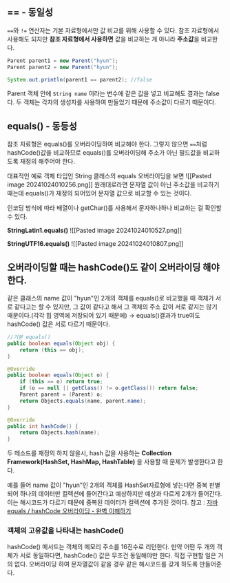 ## == - 동일성
`==`와 `!=` 연산자는 기본 자료형에서만 값 비교를 위해 사용할 수 있다.
참조 자료형에서 사용해도 되지만 **참조 자료형에서 사용하면** 값을 비교하는 게 아니라 **주소값**을 비교한다.

```java
Parent parent1 = new Parent("hyun");
Parent parent2 = new Parent("hyun");

System.out.println(parent1 == parent2); //false
```
Parent 객체 안에 `String name` 이라는 변수에 같은 값을 넣고 비교해도 결과는 false다.
두 객체는 각자의 생성자를 사용하여 만들었기 때문에 주소값이 다르기 때문이다.

## equals() - 동등성
참조 자료형은 equals()를 오버라이딩하여 비교해야 한다.
그렇지 않으면 `==`처럼 hashCode()값을 비교하므로 equals()를 오버라이딩해 주소가 아닌 필드값을 비교하도록 재정의 해주어야 한다.

대표적인 예로 객체 타입인 String 클래스의 equals 오버라이딩을 보면
![[Pasted image 20241024010256.png]]
원래대로라면 문자열 값이 아닌 주소값을 비교하기 때는데 equals()가 재정의 되어있어 문자열 값으로 비교할 수 있는 것이다.

인코딩 방식에 따라 배열이나 getChar()를 사용해서 문자하나하나 비교하는 걸 확인할 수 있다.

**StringLatin1.equals()**
![[Pasted image 20241024010527.png]]

**StringUTF16.equals()**
![[Pasted image 20241024010807.png]]


## 오버라이딩할 때는 hashCode()도 같이 오버라이딩 해야 한다.
같은 클래스의 name 값이 "hyun"인 2개의 객체를 equals()로 비교했을 때 객체가 서로 같다고는 할 수 있지만,
그 값이 같다고 해서 그 객체의 주소 값이 서로 같지는 않기 때문이다.(각각 힙 영역에 저장되어 있기 때문에)
→ equals()결과가 true여도 hashCode() 값은 서로 다르기 때문이다.

```java
//기본 equals() 
public boolean equals(Object obj) {
    return (this == obj);
}
```
```java
@Override
public boolean equals(Object o) {
    if (this == o) return true;
    if (o == null || getClass() != o.getClass()) return false;
    Parent parent = (Parent) o;
    return Objects.equals(name, parent.name);
}

@Override
public int hashCode() {
    return Objects.hash(name);
}
```

두 메소드를 재정의 하지 않을시, 
hash 값을 사용하는 **Collection Framework(HashSet, HashMap, HashTable)** 을 사용할 때 문제가 발생한다고 한다. 

예를 들어 name 값이 "hyun"인 2개의 객체를 HashSet자료형에 넣는다면 중복 판별되어 하나의 데이터만 컬렉션에 들어간다고 예상하지만 예상과 다르게 2개가 들어간다.
이는 해시코드가 다르기 때문에 중복된 데이터가 컬렉션에 추가된 것이다.
참고 : [자바 equals / hashCode 오버라이딩 - 완벽 이해하기](https://inpa.tistory.com/entry/JAVA-%E2%98%95-equals-hashCode-%EB%A9%94%EC%84%9C%EB%93%9C-%EA%B0%9C%EB%85%90-%ED%99%9C%EC%9A%A9-%ED%8C%8C%ED%97%A4%EC%B9%98%EA%B8%B0)


### 객체의 고유값을 나타내는 hashCode()
hashCode() 메서드는 객체의 메모리 주소를 16진수로 리턴한다.
만약 어떤 두 개의 객체가 서로 동일하다면, hashCode() 값은 무조건 동일해야만 한다.
직접 구현할 일은 거의 없다. 오버라이딩 하여 문자열값이 같을 경우 같은 해시코드를 갖게 하도록 만들어준다.